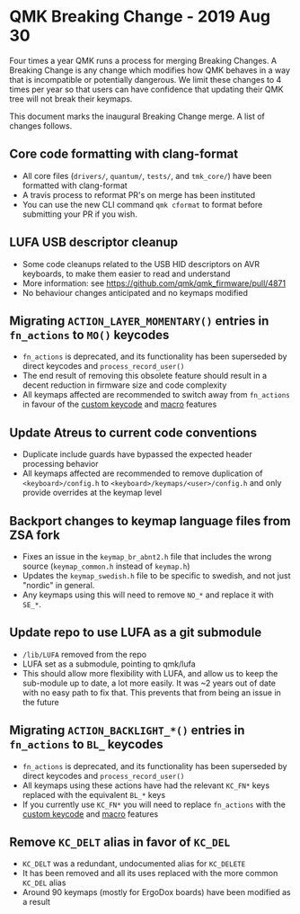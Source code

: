 # QMK Breaking Change - 2019 Aug 30

Four times a year QMK runs a process for merging Breaking Changes. A Breaking Change is any change which modifies how QMK behaves in a way that is incompatible or potentially dangerous. We limit these changes to 4 times per year so that users can have confidence that updating their QMK tree will not break their keymaps.

This document marks the inaugural Breaking Change merge. A list of changes follows.

## Core code formatting with clang-format

* All core files (`drivers/`, `quantum/`, `tests/`, and `tmk_core/`) have been formatted with clang-format
* A travis process to reformat PR's on merge has been instituted
* You can use the new CLI command `qmk cformat` to format before submitting your PR if you wish.

## LUFA USB descriptor cleanup

* Some code cleanups related to the USB HID descriptors on AVR keyboards, to make them easier to read and understand
* More information: see https://github.com/qmk/qmk_firmware/pull/4871
* No behaviour changes anticipated and no keymaps modified

## Migrating `ACTION_LAYER_MOMENTARY()` entries in `fn_actions` to `MO()` keycodes

* `fn_actions` is deprecated, and its functionality has been superseded by direct keycodes and `process_record_user()`
* The end result of removing this obsolete feature should result in a decent reduction in firmware size and code complexity
* All keymaps affected are recommended to switch away from `fn_actions` in favour of the [custom keycode](https://docs.qmk.fm/#/custom_quantum_functions) and [macro](https://docs.qmk.fm/#/feature_macros) features

## Update Atreus to current code conventions

* Duplicate include guards have bypassed the expected header processing behavior
* All keymaps affected are recommended to remove duplication of `<keyboard>/config.h` to `<keyboard>/keymaps/<user>/config.h` and only provide overrides at the keymap level

## Backport changes to keymap language files from ZSA fork

* Fixes an issue in the `keymap_br_abnt2.h` file that includes the wrong source (`keymap_common.h` instead of `keymap.h`)
* Updates the `keymap_swedish.h` file to be specific to swedish, and not just "nordic" in general. 
* Any keymaps using this will need to remove `NO_*` and replace it with `SE_*`. 

## Update repo to use LUFA as a git submodule

* `/lib/LUFA` removed from the repo
* LUFA set as a submodule, pointing to qmk/lufa
* This should allow more flexibility with LUFA, and allow us to keep the sub-module up to date, a lot more easily.  It was ~2 years out of date with no easy path to fix that.  This prevents that from being an issue in the future
  
## Migrating `ACTION_BACKLIGHT_*()` entries in `fn_actions` to `BL_` keycodes

* `fn_actions` is deprecated, and its functionality has been superseded by direct keycodes and `process_record_user()`
* All keymaps using these actions have had the relevant `KC_FN*` keys replaced with the equivalent `BL_*` keys
* If you currently use `KC_FN*` you will need to replace `fn_actions` with the [custom keycode](https://docs.qmk.fm/#/custom_quantum_functions) and [macro](https://docs.qmk.fm/#/feature_macros) features

## Remove `KC_DELT` alias in favor of `KC_DEL`

* `KC_DELT` was a redundant, undocumented alias for `KC_DELETE`
* It has been removed and all its uses replaced with the more common `KC_DEL` alias
* Around 90 keymaps (mostly for ErgoDox boards) have been modified as a result
